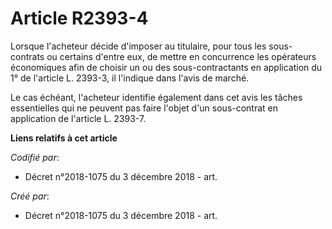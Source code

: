# Article R2393-4

Lorsque l'acheteur décide d'imposer au titulaire, pour tous les sous-contrats ou certains d'entre eux, de mettre en
concurrence les opérateurs économiques afin de choisir un ou des sous-contractants en application du 1° de l'article L.
2393-3, il l'indique dans l'avis de marché.

Le cas échéant, l'acheteur identifie également dans cet avis les tâches essentielles qui ne peuvent pas faire l'objet d'un
sous-contrat en application de l'article L. 2393-7.

**Liens relatifs à cet article**

_Codifié par_:

  - Décret n°2018-1075 du 3 décembre 2018 - art.

_Créé par_:

  - Décret n°2018-1075 du 3 décembre 2018 - art.
